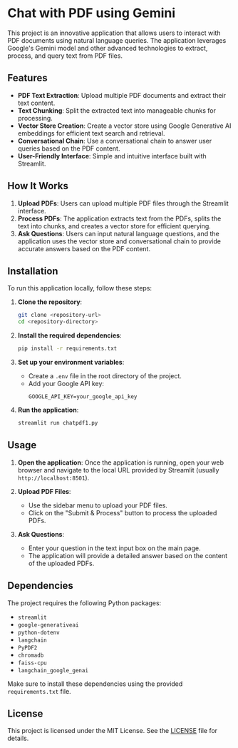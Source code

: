 # Chat with PDF using Gemini

This project is an innovative application that allows users to interact with PDF documents using natural language queries. The application leverages Google's Gemini model and other advanced technologies to extract, process, and query text from PDF files.

## Features

- **PDF Text Extraction**: Upload multiple PDF documents and extract their text content.
- **Text Chunking**: Split the extracted text into manageable chunks for processing.
- **Vector Store Creation**: Create a vector store using Google Generative AI embeddings for efficient text search and retrieval.
- **Conversational Chain**: Use a conversational chain to answer user queries based on the PDF content.
- **User-Friendly Interface**: Simple and intuitive interface built with Streamlit.

## How It Works

1. **Upload PDFs**: Users can upload multiple PDF files through the Streamlit interface.
2. **Process PDFs**: The application extracts text from the PDFs, splits the text into chunks, and creates a vector store for efficient querying.
3. **Ask Questions**: Users can input natural language questions, and the application uses the vector store and conversational chain to provide accurate answers based on the PDF content.

## Installation

To run this application locally, follow these steps:

1. **Clone the repository**:
    ```sh
    git clone <repository-url>
    cd <repository-directory>
    ```

2. **Install the required dependencies**:
    ```sh
    pip install -r requirements.txt
    ```

3. **Set up your environment variables**:
    - Create a `.env` file in the root directory of the project.
    - Add your Google API key:
      ```env
      GOOGLE_API_KEY=your_google_api_key
      ```

4. **Run the application**:
    ```sh
    streamlit run chatpdf1.py
    ```

## Usage

1. **Open the application**:
    Once the application is running, open your web browser and navigate to the local URL provided by Streamlit (usually `http://localhost:8501`).

2. **Upload PDF Files**:
    - Use the sidebar menu to upload your PDF files.
    - Click on the "Submit & Process" button to process the uploaded PDFs.

3. **Ask Questions**:
    - Enter your question in the text input box on the main page.
    - The application will provide a detailed answer based on the content of the uploaded PDFs.

## Dependencies

The project requires the following Python packages:

- `streamlit`
- `google-generativeai`
- `python-dotenv`
- `langchain`
- `PyPDF2`
- `chromadb`
- `faiss-cpu`
- `langchain_google_genai`

Make sure to install these dependencies using the provided `requirements.txt` file.

## License

This project is licensed under the MIT License. See the [LICENSE](LICENSE) file for details.
